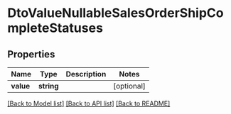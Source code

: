 # DtoValueNullableSalesOrderShipCompleteStatuses

## Properties
Name | Type | Description | Notes
------------ | ------------- | ------------- | -------------
**value** | **string** |  | [optional] 

[[Back to Model list]](../README.md#documentation-for-models) [[Back to API list]](../README.md#documentation-for-api-endpoints) [[Back to README]](../README.md)



